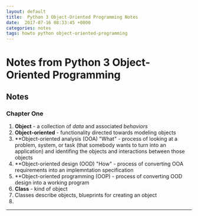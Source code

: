```yaml
---
layout: default
title:  Python 3 Object-Oriented Programming Notes
date:  2017-07-16 08:33:45 +0000
categories: notes
tags: howto python object-oriented-programming
---
```

# Notes from Python 3 Object-Oriented Programming

## Notes

### Chapter One

1. **Object** - a collection of _data_ and associated _behaviors_
2. **Object-oriented** - functionality directed towards modeling objects
3. **Object-oriented analysis (OOA) "What" - process of looking at a problem, system, or task (that somebody wants to turn into an application) and identifing the objects and interactions between those objects
4. **Object-oriented design (OOD) "How" - process of converting OOA requirements into an implemntation specification
5. **Object-oriented programming (OOP) - process of converting OOD design into a working program
6. **Class** - kind of object
7. Classes describe objects, blueprints for creating an object
8. 
---

